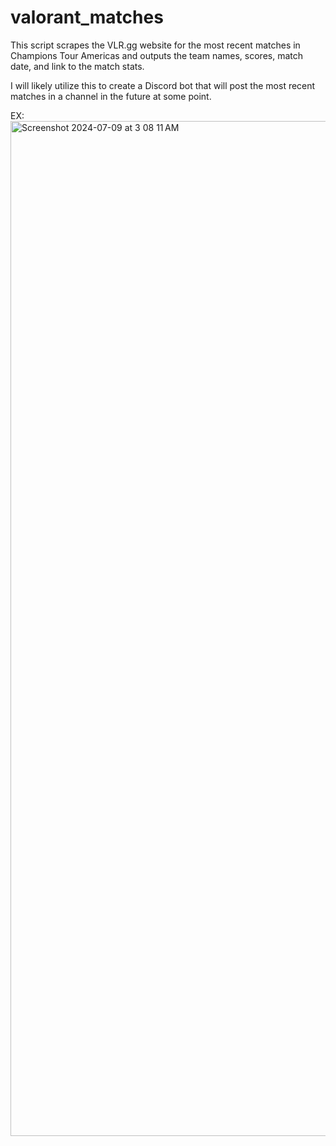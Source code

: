 # valorant_matches
 This script scrapes the VLR.gg website for the most recent matches in Champions Tour Americas and outputs the team names, scores, match date, and link to the match stats.

 I will likely utilize this to create a Discord bot that will post the most recent matches in a channel in the future at some point.


EX: 
<img width="1624" alt="Screenshot 2024-07-09 at 3 08 11 AM" src="https://github.com/dev-jujucollins/valorant_matches/assets/83800421/bff26834-ba4c-470e-9fb0-9d3ce22a237b">
